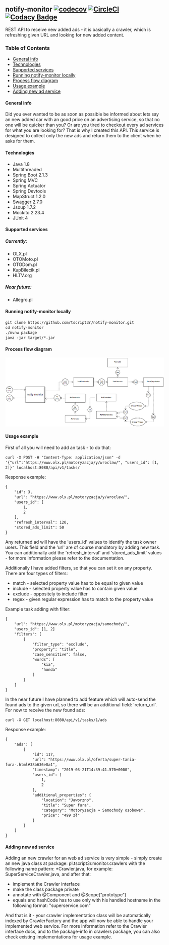 ## notify-monitor [![codecov](https://codecov.io/gh/tscript3r/notify-monitor/branch/master/graph/badge.svg)](https://codecov.io/gh/tscript3r/notify-monitor) [![CircleCI](https://circleci.com/gh/tscript3r/notify-monitor.svg?style=svg)](https://circleci.com/gh/tscript3r/notify-monitor) [![Codacy Badge](https://api.codacy.com/project/badge/Grade/ded55019a4c4454ea1198d3ae9d06ff7)](https://www.codacy.com/app/tscript3r/notify-monitor?utm_source=github.com&amp;utm_medium=referral&amp;utm_content=tscript3r/notify-monitor&amp;utm_campaign=Badge_Grade)

REST API to receive new added ads - it is basically a crawler, 
which is refreshing given URL and looking for new added content.

### Table of Contents
*    [General info](#general-info)
*    [Technologies](#technologies)
*    [Supported services](#supported-services)
*    [Running notify-monitor locally](#running-notify-monitor-locally)
*    [Process flow diagram](#process-flow-diagram)
*    [Usage example](#usage-example)
*    [Adding new ad service](#adding-new-ad-service)

#### General info
Did you ever wanted to be as soon as possible be informed about 
lets say an new added car with an good price on an advertising service, 
so that no one will be quicker than you? Or are you tired to checkout
every ad services for what you are looking for? That is why I created 
this API. This service is designed to collect only the new ads and
return them to the client when he asks for them.

#### Technologies
*    Java 1.8
*    Multithreaded
*    Spring Boot 2.1.3
*    Spring MVC
*    Spring Actuator
*    Spring Devtools
*    MapStruct 1.2.0
*    Swagger 2.7.0
*    Jsoup 1.7.2
*    Mockito 2.23.4
*    JUnit 4

#### Supported services
##### Currently:
*    OLX.pl
*    OTOMoto.pl
*    OTODom.pl
*    KupBilecik.pl
*    HLTV.org
##### Near future:
*    Allegro.pl

#### Running notify-monitor locally
```
git clone https://github.com/tscript3r/notify-monitor.git
cd notify-monitor
./mvnw package
java -jar target/*.jar
```

#### Process flow diagram
![diagram](./img/processFlow.png)

#### Usage example
First of all you will need to add an task - to do that:

```
curl -X POST -H "Content-Type: application/json" -d '{"url":"https://www.olx.pl/motoryzacja/y/wroclaw/", "users_id": [1, 2]}' localhost:8080/api/v1/tasks/
```

Response example:

```
{
    "id": 3,
    "url": "https://www.olx.pl/motoryzacja/y/wroclaw/",
    "users_id": [
        1,
        2
    ],
    "refresh_interval": 120,
    "stored_ads_limit": 50
}
```

Any returned ad will have the 'users_id' values to identify the task owner users.
This field and the 'url' are of course mandatory by adding new task. You can 
additionally add the 'refresh_interval' and 'stored_ads_limit' values - for more 
information please refer to the documentation.

Additionally I have added filters, so that you can set it on any property. 
There are four types of filters:
*    match - selected property value has to be equal to given value
*    include - selected property value has to contain given value
*    exclude - oppositely to include filter
*    regex - given regular expression has to match to the property value

Example task adding with filter:
```
{
    "url": "https://www.olx.pl/motoryzacja/samochody/", 
    "users_id": [1, 2]
    "filters": [
        {
        	"filter_type": "exclude",
        	"property": "title",
        	"case_sensitive": false,
        	"words": [
        		"kia",
        		"honda"
        	]
        }
    ]
}
```

In the near future I have planned to add feature which will auto-send the found ads to 
the given url, so there will be an additional field: 'return_url'.
For now to receive the new found ads:

```
curl -X GET localhost:8080/api/v1/tasks/1/ads
```

Response example:

```
{
    "ads": [
        {
            "id": 117,
            "url": "https://www.olx.pl/oferta/super-tania-fura-.html#38b636e8a1",
            "timestamp": "2019-03-21T14:39:41.570+0000",
            "users_id": [
                1,
                2
            ],
            "additional_properties": {
                "location": "Jaworzno",
                "title": "Super fura",
                "category": "Motoryzacja » Samochody osobowe",
                "price": "499 zł"
            }
        }
    ]
}
```

#### Adding new ad service
Adding an new crawler for an web ad service is very simple - simply create an new 
java class at package: pl.tscript3r.monitor.crawlers with the following name pattern:
*Crawler.java, for example: SuperServiceCrawler.java, and after that:
*    implement the Crawler interface
*    make the class package private
*    annotate with @Component and @Scope("prototype")
*    equals and hashCode has to use only with his handled hostname in the following format: 
"superservice.com"

And that is it - your crawler implementation class will be automatically indexed by 
CrawlerFactory and the app will now be able to handle your implemented web service. 
For more information refer to the Crawler interface docs, and to the package-info in 
crawlers package, you can also check existing implementations for usage example.
